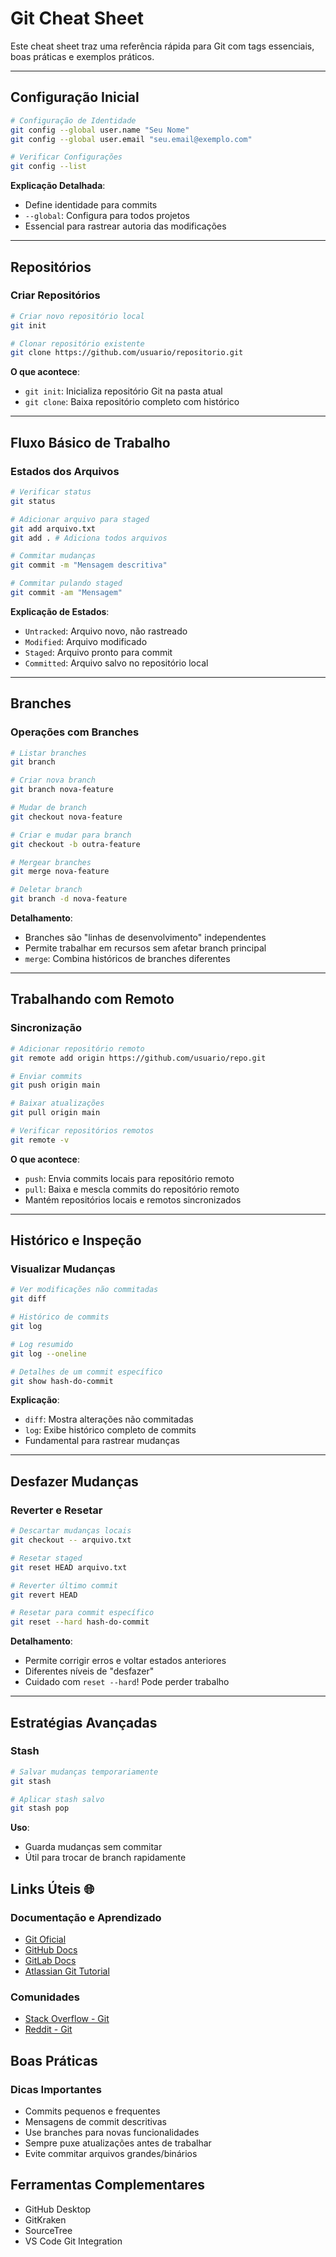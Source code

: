 # Git Cheat Sheet

Este cheat sheet traz uma referência rápida para Git com tags essenciais, boas práticas e exemplos práticos.

---

## Configuração Inicial

```bash
# Configuração de Identidade
git config --global user.name "Seu Nome"
git config --global user.email "seu.email@exemplo.com"

# Verificar Configurações
git config --list
```

**Explicação Detalhada**:
- Define identidade para commits
- `--global`: Configura para todos projetos
- Essencial para rastrear autoria das modificações

---

## Repositórios

### Criar Repositórios
```bash
# Criar novo repositório local
git init

# Clonar repositório existente
git clone https://github.com/usuario/repositorio.git
```

**O que acontece**:
- `git init`: Inicializa repositório Git na pasta atual
- `git clone`: Baixa repositório completo com histórico

---

## Fluxo Básico de Trabalho

### Estados dos Arquivos
```bash
# Verificar status
git status

# Adicionar arquivo para staged
git add arquivo.txt
git add . # Adiciona todos arquivos

# Commitar mudanças
git commit -m "Mensagem descritiva"

# Commitar pulando staged
git commit -am "Mensagem"
```

**Explicação de Estados**:
- `Untracked`: Arquivo novo, não rastreado
- `Modified`: Arquivo modificado
- `Staged`: Arquivo pronto para commit
- `Committed`: Arquivo salvo no repositório local

---

## Branches

### Operações com Branches
```bash
# Listar branches
git branch

# Criar nova branch
git branch nova-feature

# Mudar de branch
git checkout nova-feature

# Criar e mudar para branch
git checkout -b outra-feature

# Mergear branches
git merge nova-feature

# Deletar branch
git branch -d nova-feature
```

**Detalhamento**:
- Branches são "linhas de desenvolvimento" independentes
- Permite trabalhar em recursos sem afetar branch principal
- `merge`: Combina históricos de branches diferentes

---

## Trabalhando com Remoto

### Sincronização
```bash
# Adicionar repositório remoto
git remote add origin https://github.com/usuario/repo.git

# Enviar commits
git push origin main

# Baixar atualizações
git pull origin main

# Verificar repositórios remotos
git remote -v
```

**O que acontece**:
- `push`: Envia commits locais para repositório remoto
- `pull`: Baixa e mescla commits do repositório remoto
- Mantém repositórios locais e remotos sincronizados

---

## Histórico e Inspeção

### Visualizar Mudanças
```bash
# Ver modificações não commitadas
git diff

# Histórico de commits
git log

# Log resumido
git log --oneline

# Detalhes de um commit específico
git show hash-do-commit
```

**Explicação**:
- `diff`: Mostra alterações não commitadas
- `log`: Exibe histórico completo de commits
- Fundamental para rastrear mudanças

---

## Desfazer Mudanças

### Reverter e Resetar
```bash
# Descartar mudanças locais
git checkout -- arquivo.txt

# Resetar staged
git reset HEAD arquivo.txt

# Reverter último commit
git revert HEAD

# Resetar para commit específico
git reset --hard hash-do-commit
```

**Detalhamento**:
- Permite corrigir erros e voltar estados anteriores
- Diferentes níveis de "desfazer"
- Cuidado com `reset --hard`! Pode perder trabalho

---

## Estratégias Avançadas

### Stash
```bash
# Salvar mudanças temporariamente
git stash

# Aplicar stash salvo
git stash pop
```

**Uso**:
- Guarda mudanças sem commitar
- Útil para trocar de branch rapidamente

## Links Úteis 🌐

### Documentação e Aprendizado
- [Git Oficial](https://git-scm.com/doc)
- [GitHub Docs](https://docs.github.com/pt/repositories)
- [GitLab Docs](https://docs.gitlab.com/ee/topics/git/)
- [Atlassian Git Tutorial](https://www.atlassian.com/git/tutorials)

### Comunidades
- [Stack Overflow - Git](https://stackoverflow.com/questions/tagged/git)
- [Reddit - Git](https://www.reddit.com/r/git/)

## Boas Práticas

### Dicas Importantes
- Commits pequenos e frequentes
- Mensagens de commit descritivas
- Use branches para novas funcionalidades
- Sempre puxe atualizações antes de trabalhar
- Evite commitar arquivos grandes/binários

## Ferramentas Complementares
- GitHub Desktop
- GitKraken
- SourceTree
- VS Code Git Integration